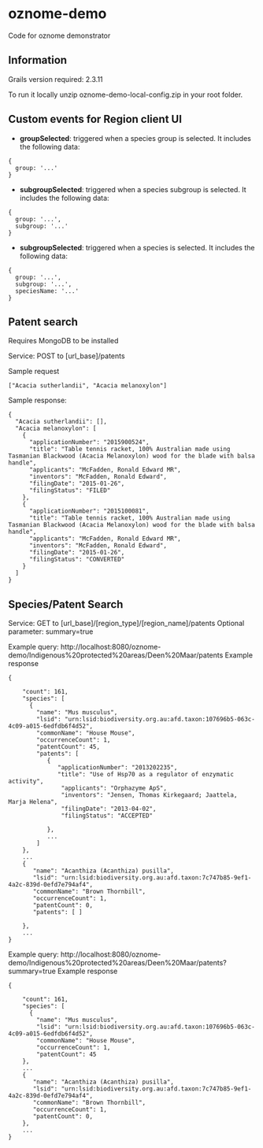 oznome-demo
=========

Code for oznome demonstrator

## Information

Grails version required: 2.3.11

To run it locally unzip oznome-demo-local-config.zip in your root folder.

## Custom events for Region client UI
* **groupSelected**: triggered when a species group is selected. It includes the following data:
```
{
  group: '...'
}
```
* **subgroupSelected**: triggered when a species subgroup is selected. It includes the following data:
```
{
  group: '...',
  subgroup: '...'
}
```
* **subgroupSelected**: triggered when a species is selected. It includes the following data:
```
{
  group: '...',
  subgroup: '...',
  speciesName: '...'
}
```

## Patent search
Requires MongoDB to be installed

Service: POST to [url_base]/patents

Sample request
```
["Acacia sutherlandii", "Acacia melanoxylon"]
```

Sample response:
```
{
  "Acacia sutherlandii": [],
  "Acacia melanoxylon": [
    {
      "applicationNumber": "2015900524",
      "title": "Table tennis racket, 100% Australian made using Tasmanian Blackwood (Acacia Melanoxylon) wood for the blade with balsa handle",
      "applicants": "McFadden, Ronald Edward MR",
      "inventors": "McFadden, Ronald Edward",
      "filingDate": "2015-01-26",
      "filingStatus": "FILED"
    },
    {
      "applicationNumber": "2015100081",
      "title": "Table tennis racket, 100% Australian made using Tasmanian Blackwood (Acacia Melanoxylon) wood for the blade with balsa handle",
      "applicants": "McFadden, Ronald Edward MR",
      "inventors": "McFadden, Ronald Edward",
      "filingDate": "2015-01-26",
      "filingStatus": "CONVERTED"
    }
  ]
}
```

## Species/Patent Search

Service: GET to [url_base]/[region_type]/[region_name]/patents
Optional parameter: summary=true

Example query: http://localhost:8080/oznome-demo/Indigenous%20protected%20areas/Deen%20Maar/patents
Example response
```
{

    "count": 161,
    "species": [
      {
        "name": "Mus musculus",
        "lsid": "urn:lsid:biodiversity.org.au:afd.taxon:107696b5-063c-4c09-a015-6edfdb6f4d52",
        "commonName": "House Mouse",
        "occurrenceCount": 1,
        "patentCount": 45,
        "patents": [
           {
              "applicationNumber": "2013202235",
              "title": "Use of Hsp70 as a regulator of enzymatic activity",
               "applicants": "Orphazyme ApS",
               "inventors": "Jensen, Thomas Kirkegaard; Jaattela, Marja Helena",
               "filingDate": "2013-04-02",
               "filingStatus": "ACCEPTED"

           },
           ...
        ]
    },
    ...
    {
       "name": "Acanthiza (Acanthiza) pusilla",
       "lsid": "urn:lsid:biodiversity.org.au:afd.taxon:7c747b85-9ef1-4a2c-839d-0efd7e794af4",
       "commonName": "Brown Thornbill",
       "occurrenceCount": 1,
       "patentCount": 0,
       "patents": [ ]

    },
    ...
}
```

Example query: http://localhost:8080/oznome-demo/Indigenous%20protected%20areas/Deen%20Maar/patents?summary=true
Example response
```
{

    "count": 161,
    "species": [
      {
        "name": "Mus musculus",
        "lsid": "urn:lsid:biodiversity.org.au:afd.taxon:107696b5-063c-4c09-a015-6edfdb6f4d52",
        "commonName": "House Mouse",
        "occurrenceCount": 1,
        "patentCount": 45
    },
    ...
    {
       "name": "Acanthiza (Acanthiza) pusilla",
       "lsid": "urn:lsid:biodiversity.org.au:afd.taxon:7c747b85-9ef1-4a2c-839d-0efd7e794af4",
       "commonName": "Brown Thornbill",
       "occurrenceCount": 1,
       "patentCount": 0,
    },
    ...
}
```
